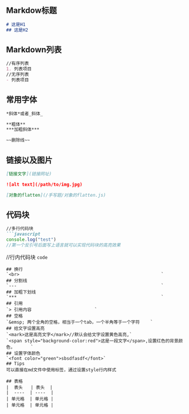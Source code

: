 ## Markdow标题
```markdown
# 这是H1
## 这是H2
```

## Markdown列表
```markdown
//有序列表
1. 列表项目
//无序列表
- 列表项目
```

## 常用字体
```markdown
*斜体*或者_斜体_

**粗体**
***加粗斜体***

~~删除线~~
```

## 链接以及图片
```markdown
[链接文字](链接网址)

![alt text](/path/to/img.jpg)

[对象的flatten](/手写题/对象的flatten.js)


```

## 代码块
```markdown
//多行代码块
```javascript
console.log("test")
//第一个反引号后面写上语言就可以实现代码块的高亮效果
```

//行内代码块
`code`

```
## 换行
`<br>                                                      `
## 分割线
`---                                                       `
## 加粗下划线
`***                                                       `
## 引用
`> 引用内容						   `
## 空格
`&emsp;	两个全角的空格，相当于一个tab，一个半角等于一个字符	   `
## 给文字设置高亮
`<mark>这是高亮文字</mark>//默认会给文字设置黄色高亮,`
`<span style="background-color:red">这是一段文字</span>,设置红色的背景颜色，      `
## 设置字体颜色
`<font color="green">sbsdfasdf</font>`
## Tips
可以直接在md文件中使用标签，通过设置style行内样式

## 表格
|  表头   | 表头  |
|  ----  | ----  |
| 单元格  | 单元格 |
| 单元格  | 单元格 |